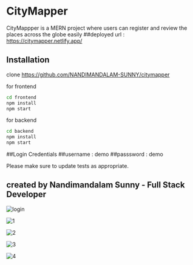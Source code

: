 # CityMapper

CityMappper is a MERN project where users can register and review the places across the globe easily
##deployed url : https://citymapper.netlify.app/

## Installation

clone https://github.com/NANDIMANDALAM-SUNNY/citymapper

for frontend
```bash
cd frontend
npm install
npm start
```

for backend
```bash
cd backend
npm install
npm start
```

##Login Credentials
##username : demo
##passsword : demo



Please make sure to update tests as appropriate.

## created by Nandimandalam Sunny - Full Stack Developer
![login](https://user-images.githubusercontent.com/90762658/214849054-40a9e17b-ff8c-4336-abdc-de1a48dd8c9c.png)

![1](https://user-images.githubusercontent.com/90762658/214849140-3ff67fdc-b6f3-4682-bd61-fce8a274b21c.png)


![2](https://user-images.githubusercontent.com/90762658/214849222-90556161-f153-44c1-9bda-21c622decd93.png)

![3](https://user-images.githubusercontent.com/90762658/214849245-b276421f-9b63-49a2-8d6a-d560a6184153.png)

![4](https://user-images.githubusercontent.com/90762658/214849268-323f9f32-7e59-4800-a99d-bb055300b466.png)



